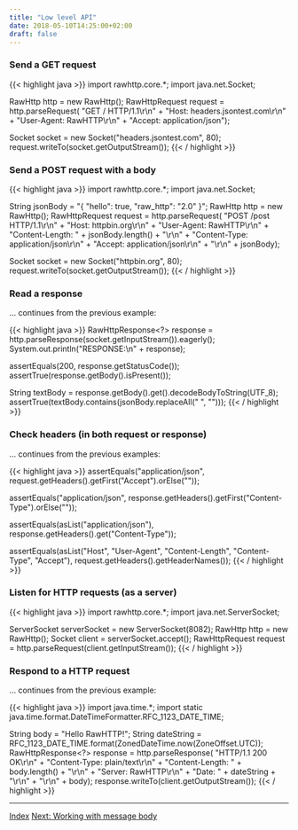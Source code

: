 ```yaml
---
title: "Low level API"
date: 2018-05-10T14:25:00+02:00
draft: false
---
```


### Send a GET request

{{< highlight java >}}
import rawhttp.core.*;
import java.net.Socket;

RawHttp http = new RawHttp();
RawHttpRequest request = http.parseRequest(
    "GET / HTTP/1.1\r\n" +
    "Host: headers.jsontest.com\r\n" +
    "User-Agent: RawHTTP\r\n" +
    "Accept: application/json");

Socket socket = new Socket("headers.jsontest.com", 80);
request.writeTo(socket.getOutputStream());
{{< / highlight >}}

### Send a POST request with a body

{{< highlight java >}}
import rawhttp.core.*;
import java.net.Socket;

String jsonBody = "{ \"hello\": true, \"raw_http\": \"2.0\" }";
RawHttp http = new RawHttp();
RawHttpRequest request = http.parseRequest(
    "POST /post HTTP/1.1\r\n" +
    "Host: httpbin.org\r\n" +
    "User-Agent: RawHTTP\r\n" +
    "Content-Length: " + jsonBody.length() + "\r\n" +
    "Content-Type: application/json\r\n" +
    "Accept: application/json\r\n" +
    "\r\n" +
    jsonBody);

Socket socket = new Socket("httpbin.org", 80);
request.writeTo(socket.getOutputStream());
{{< / highlight >}}

### Read a response

... continues from the previous example:

{{< highlight java >}}
RawHttpResponse<?> response = http.parseResponse(socket.getInputStream()).eagerly();
System.out.println("RESPONSE:\n" + response);

assertEquals(200, response.getStatusCode());
assertTrue(response.getBody().isPresent());

String textBody = response.getBody().get().decodeBodyToString(UTF_8);
assertTrue(textBody.contains(jsonBody.replaceAll(" ", "")));
{{< / highlight >}}

### Check headers (in both request or response)

... continues from the previous examples:

{{< highlight java >}}
assertEquals("application/json",
    request.getHeaders().getFirst("Accept").orElse(""));

assertEquals("application/json",
    response.getHeaders().getFirst("Content-Type").orElse(""));

assertEquals(asList("application/json"),
    response.getHeaders().get("Content-Type"));

assertEquals(asList("Host", "User-Agent", "Content-Length", "Content-Type", "Accept"),
    request.getHeaders().getHeaderNames());
{{< / highlight >}}

### Listen for HTTP requests (as a server)

{{< highlight java >}}
import rawhttp.core.*;
import java.net.ServerSocket;

ServerSocket serverSocket = new ServerSocket(8082);
RawHttp http = new RawHttp();
Socket client = serverSocket.accept();
RawHttpRequest request = http.parseRequest(client.getInputStream());
{{< / highlight >}}

### Respond to a HTTP request

... continues from the previous example:

{{< highlight java >}}
import java.time.*;
import static java.time.format.DateTimeFormatter.RFC_1123_DATE_TIME;

String body = "Hello RawHTTP!";
String dateString = RFC_1123_DATE_TIME.format(ZonedDateTime.now(ZoneOffset.UTC));
RawHttpResponse<?> response = http.parseResponse(
    "HTTP/1.1 200 OK\r\n" +
    "Content-Type: plain/text\r\n" +
    "Content-Length: " + body.length() + "\r\n" +
    "Server: RawHTTP\r\n" +
    "Date: " + dateString + "\r\n" +
    "\r\n" +
    body);
response.writeTo(client.getOutputStream());
{{< / highlight >}}

<hr>

[Index](/rawhttp/docs) [Next: Working with message body](/rawhttp/docs/working-with-http-body)
